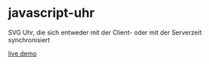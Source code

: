 # javascript-uhr
SVG Uhr, die sich entweder mit der Client- oder mit der Serverzeit synchronisiert

[live demo](https://lfuhr.github.io/javascript-uhr/)
